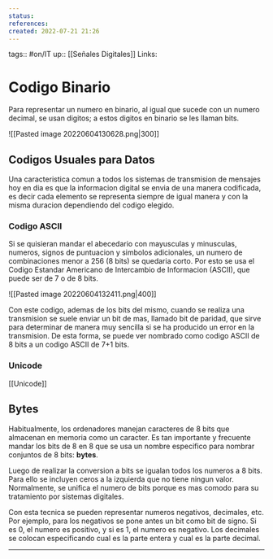 ```yaml
---
status:
references:
created: 2022-07-21 21:26
---
```

tags:: #on/IT 
up:: [[Señales Digitales]]
Links: 
# Codigo Binario
Para representar un numero en binario, al igual que sucede con un numero decimal, se usan digitos; a estos digitos en binario se les llaman bits.

![[Pasted image 20220604130628.png|300]]

## Codigos Usuales para Datos
Una caracteristica comun a todos los sistemas de transmision de mensajes hoy en dia  es que la informacion digital se envia de una manera codificada, es decir cada elemento se representa siempre de igual manera y con la misma duracion dependiendo del codigo elegido.

### Codigo ASCII
Si se quisieran mandar el abecedario con mayusculas y minusculas, numeros, signos de puntuacion y simbolos adicionales, un numero de combinaciones menor a 256 (8 bits) se quedaria corto. Por esto se usa el Codigo Estandar Americano de Intercambio de Informacion (ASCII), que puede ser de 7 o de 8 bits.

![[Pasted image 20220604132411.png|400]]

Con este codigo, ademas de los bits del mismo, cuando se realiza una transmision se suele enviar un bit de mas, llamado bit de paridad, que sirve para determinar de manera muy sencilla si se ha producido un error en la transmision. De esta forma, se puede ver nombrado como codigo ASCII de 8 bits a un codigo ASCII de 7+1 bits.

### Unicode
[[Unicode]]

## Bytes
Habitualmente, los ordenadores manejan caracteres de 8 bits que almacenan en memoria como un caracter. Es tan importante y frecuente mandar los bits de 8 en 8 que se usa un nombre especifico para nombrar conjuntos de 8 bits: **bytes**.

Luego de realizar la conversion a bits se igualan todos los numeros a 8 bits. Para ello se incluyen ceros a la izquierda que no tiene ningun valor. Normalmente, se unifica el numero de bits porque es mas comodo para su tratamiento por sistemas digitales.

Con esta tecnica se pueden representar numeros negativos, decimales, etc. Por ejemplo, para los negativos se pone antes un bit como bit de signo. Si es $0$, el numero es positivo, y si es $1$, el numero es negativo. Los decimales se colocan especificando cual es la parte entera y cual es la parte decimal.


___
